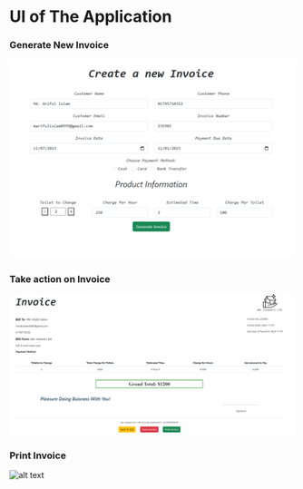 # UI of The Application 


### Generate New Invoice
![alt text](/src/figs/genrate_inv.png)

### Take action on Invoice
![alt text](/src/figs/action%20area.png)

### Print Invoice
![alt text](/src/figs/print%20option.pngg)
